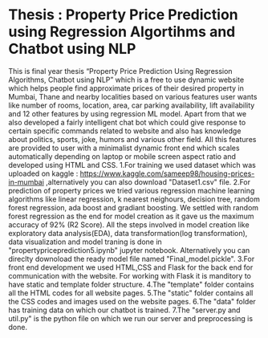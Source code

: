 # Thesis : Property Price Prediction using Regression Algortihms and Chatbot using NLP
This is final year thesis “Property Price Prediction Using Regression Algorithms, Chatbot using NLP”  which is a free to use dynamic website which helps people find approximate prices of their desired property in Mumbai, Thane and nearby localities based on various features user wants like number of rooms, location, area, car parking availability, lift availability and 12 other features by using regression ML model. Apart from that we also developed a fairly intelligent chat bot which could give response to certain specific commands related to website and also has knowledge about politics, sports, joke, humors and various other field. All this features are provided to user with a minimalist dynamic front end which scales automatically depending on laptop or mobile screen aspect ratio and developed using HTML and CSS. 
1.For training we used dataset which was uploaded on kaggle : https://www.kaggle.com/sameep98/housing-prices-in-mumbai ,alternatively you can also download "Dataset1.csv" file.
2.For prediction of property prices we tried various regression machine learning algorithms like linear regression, k nearest neighours, decision tree, random forest regression, ada boost and gradiant boosting. We settled with random forest regression as the end for model creation as it gave us the maximum accuracy of 92% (R2 Score). All the steps involved in model creation like exploratory data analysis(EDA), data transformation(log transformation), data visualization and model traning is done in "propertypriceprediction5.ipynb" jupyter notebook. Alternatively you can direclty downoload the ready model file named "Final_model.pickle".
3.For front end development we used HTML,CSS and Flask for the back end for communication with the website. For working with Flask it is manditory to have static and template folder structure.
4.The "template" folder contains all the HTML codes for all website pages.
5.The "static" folder contains all the CSS codes and images used on the website pages.
6.The "data" folder has training data on which our chatbot is trained.
7.The "server.py and util.py" is the python file on which we run our server and preprocessing is done.
